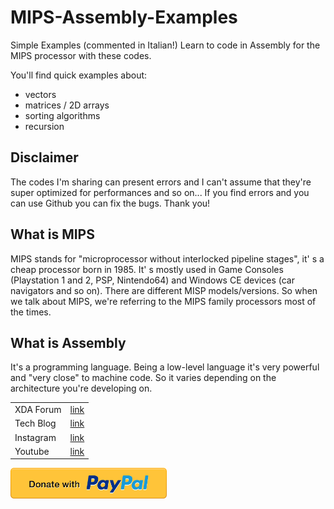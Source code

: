 # MIPS-Assembly-Examples
Simple Examples (commented in Italian!)
Learn to code in Assembly for the MIPS processor with these codes.

You'll find quick examples about:
* vectors
* matrices / 2D arrays
* sorting algorithms
* recursion

## Disclaimer
The codes I'm sharing can present errors and I can't assume that they're super optimized for performances and so on...
If you find errors and you can use Github you can fix the bugs. Thank you!

## What is MIPS
MIPS stands for "microprocessor without interlocked pipeline stages", it' s a cheap processor born in 1985.
It' s mostly used in Game Consoles (Playstation 1 and 2, PSP, Nintendo64) and Windows CE devices (car navigators and so on).
There are different MISP models/versions. So when we talk about MIPS, we're referring to the MIPS family processors most of the times.

## What is Assembly
It's a programming language. Being a low-level language it's very powerful and "very close" to machine code. So it varies depending on the architecture you're developing on.

|  |  |
| ------ | ------ |
| XDA Forum | [link][xda] |
| Tech Blog | [link][cam] |
| Instagram | [link][insta] |
| Youtube | [link][yt] |

<a href="https://paypal.me/donationMikel">
 <img src="images/donate_icon.png"
      alt="closeup"
      width="250"/></a>
      
      
[xda]: <http://bit.ly/2NBnhqB>
[insta]: <http://bit.ly/mikel_insta>
[yt]: <http://bit.ly/mikel_YT>
[cam]:<https://cam.tv/mik_el_tech>
